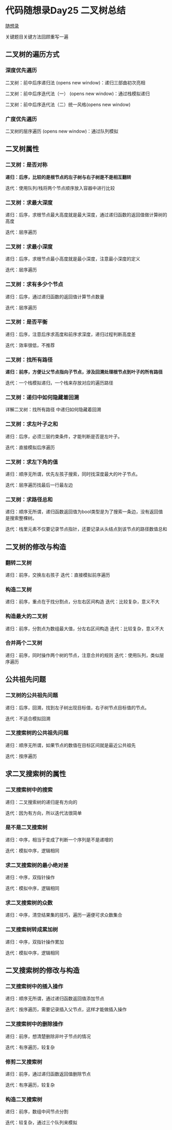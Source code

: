 # 代码随想录Day25 二叉树总结
[随想录](https://programmercarl.com/%E4%BA%8C%E5%8F%89%E6%A0%91%E6%80%BB%E7%BB%93%E7%AF%87.html#%E4%BA%8C%E5%8F%89%E6%A0%91%E7%9A%84%E7%90%86%E8%AE%BA%E5%9F%BA%E7%A1%80)

关键题目关键方法回顾重写一遍

##  二叉树的遍历方式

### 深度优先遍历

二叉树：前中后序递归法 (opens new window)：递归三部曲初次亮相

二叉树：前中后序迭代法（一） (opens new window)：通过栈模拟递归

二叉树：前中后序迭代法（二）统一风格(opens new window)


### 广度优先遍历

二叉树的层序遍历 (opens new window)：通过队列模拟

## 二叉树属性

### 二叉树：是否对称

**递归：后序，比较的是根节点的左子树与右子树是不是相互翻转**

迭代：使用队列/栈将两个节点顺序放入容器中进行比较

### 二叉树：求最大深度

递归：后序，求根节点最大高度就是最大深度，通过递归函数的返回值做计算树的高度

迭代：层序遍历

### 二叉树：求最小深度

递归：后序，求根节点最小高度就是最小深度，注意最小深度的定义

迭代：层序遍历

### 二叉树：求有多少个节点

递归：后序，通过递归函数的返回值计算节点数量

迭代：层序遍历

### 二叉树：是否平衡

递归：后序，注意后序求高度和前序求深度，递归过程判断高度差

迭代：效率很低，不推荐

### 二叉树：找所有路径

**递归：前序，方便让父节点指向子节点，涉及回溯处理根节点到叶子的所有路径**

迭代：一个栈模拟递归，一个栈来存放对应的遍历路径

### 二叉树：递归中如何隐藏着回溯

详解二叉树：找所有路径 中递归如何隐藏着回溯

### 二叉树：求左叶子之和

递归：后序，必须三层约束条件，才能判断是否是左叶子。

迭代：直接模拟后序遍历

### 二叉树：求左下角的值

递归：顺序无所谓，优先左孩子搜索，同时找深度最大的叶子节点。

迭代：层序遍历找最后一行最左边

### 二叉树：求路径总和

递归：顺序无所谓，递归函数返回值为bool类型是为了搜索一条边，没有返回值是搜索整棵树。

迭代：栈里元素不仅要记录节点指针，还要记录从头结点到该节点的路径数值总和

## 二叉树的修改与构造

### 翻转二叉树
递归：前序，交换左右孩子
迭代：直接模拟前序遍历

### 构造二叉树
递归：前序，重点在于找分割点，分左右区间构造
迭代：比较复杂，意义不大

### 构造最大的二叉树
递归：前序，分割点为数组最大值，分左右区间构造
迭代：比较复杂，意义不大

### 合并两个二叉树
递归：前序，同时操作两个树的节点，注意合并的规则
迭代：使用队列，类似层序遍历

## 公共祖先问题
### 二叉树的公共祖先问题

递归：后序，回溯，找到左子树出现目标值，右子树节点目标值的节点。

迭代：不适合模拟回溯

### 二叉搜索树的公共祖先问题

递归：顺序无所谓，如果节点的数值在目标区间就是最近公共祖先

迭代：按序遍历

## 求二叉搜索树的属性

### 二叉搜索树中的搜索

递归：二叉搜索树的递归是有方向的

迭代：因为有方向，所以迭代法很简单

### 是不是二叉搜索树

递归：中序，相当于变成了判断一个序列是不是递增的

迭代：模拟中序，逻辑相同

### 求二叉搜索树的最小绝对差

递归：中序，双指针操作

迭代：模拟中序，逻辑相同

### 求二叉搜索树的众数

递归：中序，清空结果集的技巧，遍历一遍便可求众数集合

### 二叉搜索树转成累加树

递归：中序，双指针操作累加

迭代：模拟中序，逻辑相同

## 二叉搜索树的修改与构造
### 二叉搜索树中的插入操作

递归：顺序无所谓，通过递归函数返回值添加节点

迭代：按序遍历，需要记录插入父节点，这样才能做插入操作

### 二叉搜索树中的删除操作
递归：前序，想清楚删除非叶子节点的情况

迭代：有序遍历，较复杂

### 修剪二叉搜索树
递归：前序，通过递归函数返回值删除节点

迭代：有序遍历，较复杂

### 构造二叉搜索树
递归：前序，数组中间节点分割

迭代：较复杂，通过三个队列来模拟